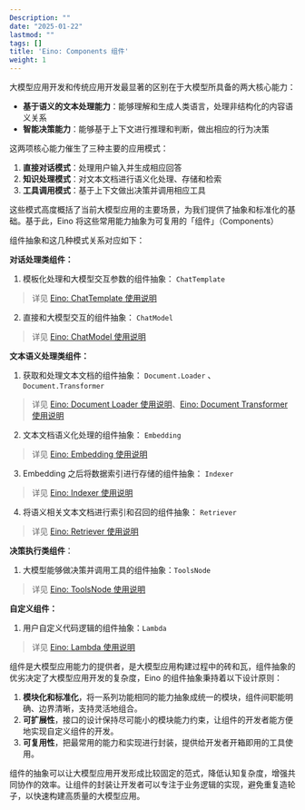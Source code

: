 ```yaml
---
Description: ""
date: "2025-01-22"
lastmod: ""
tags: []
title: 'Eino: Components 组件'
weight: 1
---
```


大模型应用开发和传统应用开发最显著的区别在于大模型所具备的两大核心能力：

- **基于语义的文本处理能力**：能够理解和生成人类语言，处理非结构化的内容语义关系
- **智能决策能力**：能够基于上下文进行推理和判断，做出相应的行为决策

这两项核心能力催生了三种主要的应用模式：

1. **直接对话模式**：处理用户输入并生成相应回答
2. **知识处理模式**：对文本文档进行语义化处理、存储和检索
3. **工具调用模式**：基于上下文做出决策并调用相应工具

这些模式高度概括了当前大模型应用的主要场景，为我们提供了抽象和标准化的基础。基于此，Eino 将这些常用能力抽象为可复用的「组件」（Components）

组件抽象和这几种模式关系对应如下：

**对话处理类组件：**

1. 模板化处理和大模型交互参数的组件抽象： `ChatTemplate`

> 详见 [Eino: ChatTemplate 使用说明](/zh/docs/eino/core_modules/components/chat_template_guide)

2. 直接和大模型交互的组件抽象： `ChatModel`

> 详见 [Eino: ChatModel 使用说明](/zh/docs/eino/core_modules/components/chat_model_guide)

**文本语义处理类组件：**

1. 获取和处理文本文档的组件抽象： `Document.Loader` 、`Document.Transformer`

> 详见 [Eino: Document Loader 使用说明](/zh/docs/eino/core_modules/components/document_loader_guide)、[Eino: Document Transformer 使用说明](/zh/docs/eino/core_modules/components/document_transformer_guide)

2. 文本文档语义化处理的组件抽象： `Embedding`

> 详见 [Eino: Embedding 使用说明](/zh/docs/eino/core_modules/components/embedding_guide)

3. Embedding 之后将数据索引进行存储的组件抽象： `Indexer`

> 详见 [Eino: Indexer 使用说明](/zh/docs/eino/core_modules/components/indexer_guide)

4. 将语义相关文本文档进行索引和召回的组件抽象： `Retriever`

> 详见 [Eino: Retriever 使用说明](/zh/docs/eino/core_modules/components/retriever_guide)

**决策执行类组件**：

1. 大模型能够做决策并调用工具的组件抽象：`ToolsNode`

> 详见 [Eino: ToolsNode 使用说明](/zh/docs/eino/core_modules/components/tools_node_guide)

**自定义组件：**

1. 用户自定义代码逻辑的组件抽象：`Lambda`

> 详见 [Eino: Lambda 使用说明](/zh/docs/eino/core_modules/components/lambda_guide)

组件是大模型应用能力的提供者，是大模型应用构建过程中的砖和瓦，组件抽象的优劣决定了大模型应用开发的复杂度，Eino 的组件抽象秉持着以下设计原则：

1. **模块化和标准化**，将一系列功能相同的能力抽象成统一的模块，组件间职能明确、边界清晰，支持灵活地组合。
2. **可扩展性**，接口的设计保持尽可能小的模块能力约束，让组件的开发者能方便地实现自定义组件的开发。
3. **可复用性**，把最常用的能力和实现进行封装，提供给开发者开箱即用的工具使用。

组件的抽象可以让大模型应用开发形成比较固定的范式，降低认知复杂度，增强共同协作的效率。让组件的封装让开发者可以专注于业务逻辑的实现，避免重复造轮子，以快速构建高质量的大模型应用。

